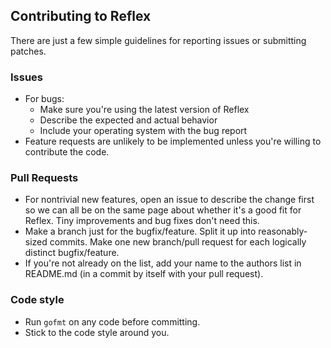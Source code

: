 ## Contributing to Reflex

There are just a few simple guidelines for reporting issues or submitting
patches.

### Issues

* For bugs:
  - Make sure you're using the latest version of Reflex
  - Describe the expected and actual behavior
  - Include your operating system with the bug report
* Feature requests are unlikely to be implemented unless you're willing to
  contribute the code.

### Pull Requests

* For nontrivial new features, open an issue to describe the change first so we
  can all be on the same page about whether it's a good fit for Reflex.
  Tiny improvements and bug fixes don't need this.
* Make a branch just for the bugfix/feature. Split it up into reasonably-sized
  commits. Make one new branch/pull request for each logically distinct
  bugfix/feature.
* If you're not already on the list, add your name to the authors list in
  README.md (in a commit by itself with your pull request).

### Code style

* Run `gofmt` on any code before committing.
* Stick to the code style around you.
